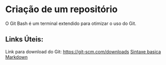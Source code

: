 # Criação de um repositório
O Git Bash é um terminal extendido para otimizar o uso do Git.

## Links Úteis:
Link para download do Git: https://git-scm.com/downloads
[Sintaxe basica Markdown](https://www.markdownguide.org/basic-syntax/)